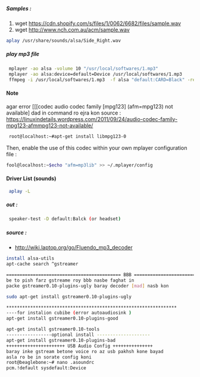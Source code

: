  
##### Samples :

1. wget https://cdn.shopify.com/s/files/1/0062/6682/files/sample.wav
2. wget http://www.nch.com.au/acm/sample.wav
 
 ```bash
 aplay /usr/share/sounds/alsa/Side_Right.wav
 ```

##### play mp3 file
```bash
 mplayer -ao alsa -volume 10 "/usr/local/softwares/1.mp3"
 mplayer -ao alsa:device=default=Device /usr/local/softwares/1.mp3
 ffmpeg -i /usr/local/softwares/1.mp3  -f alsa "default:CARD=Black" -re -vol 20
```
#### Note 
 agar error [[[codec audio codec family [mpg123] (afm=mpg123) not available] dad in command ro ejra kon
 source : https://linuxindetails.wordpress.com/2011/09/24/audio-codec-family-mpg123-afmmpg123-not-available/
```bash
 root@localhost:~#apt-get install libmpg123-0
 ```
 Then, enable the use of this codec within your own mplayer configuration file :
```bash
fool@localhost:~$echo "afm=mp3lib" >> ~/.mplayer/config
```

#### Driver List (sounds)
```bash
 aplay -L
```
##### out :
```bash
 speaker-test -D default:Balck (or headset)
 ```
 
 ##### source :
* http://wiki.laptop.org/go/Fluendo_mp3_decoder
 ```bash
 install alsa-utils
 apt-cache search ^gstreamer
 ```
 ```bash
=========================================== BBB ======================================
be to pish farz gstreame roy bbb nasbe faghat in 
packe gstreamer0.10-plugins-ugly baray decoder [mad] nasb kon

sudo apt-get install gstreamer0.10-plugins-ugly

****************************************************************
----for instalion cubibe (error autoaudiosink ) 
apt-get install gstreamer0.10-plugins-good 

apt-get install gstreamer0.10-tools 
-----------------optional install --------------------
apt-get install gstreamer0.10-plugins-bad 
++++++++++++++++++++++ USB Audio Config +++++++++++++++
baray inke gstream betone voice ro az usb pakhsh kone bayad
asla ro be in sorate config koni 
root@beaglebone:~# nano .asoundrc 
pcm.!default sysdefault:Device
```
